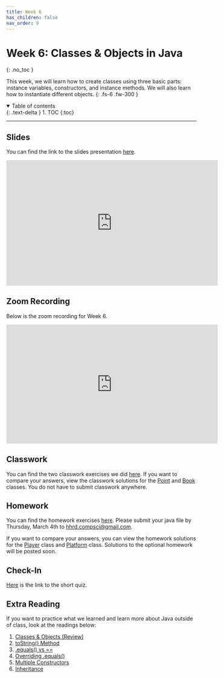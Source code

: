 ```yaml
---
title: Week 6
has_children: false
nav_order: 9
---
```


# Week 6: Classes & Objects in Java
{: .no_toc }

This week, we will learn how to create classes using three basic parts: instance variables, constructors, and instance methods. We will also learn how to instantiate different objects.
{: .fs-6 .fw-300 }

<details open markdown="block">
  <summary>
    Table of contents
  </summary>
  {: .text-delta }
1. TOC
{:toc}
</details>

---

## Slides

You can find the link to the slides presentation [here](https://docs.google.com/presentation/d/15OTSkhfbMFClPISJVRoqX1dG6Q7WALh0KFQE9NTPxoY/edit?usp=sharing).

<iframe src="https://docs.google.com/presentation/d/e/2PACX-1vTD8NGCS0SFljBLvJBD-c9ysL_RGK-yTp2L-RzG18uYLVPoCzNgb6xO5YblWXMMPBt9cBq1bJN1bYnz/embed?start=false&loop=false&delayms=3000" frameborder="0" width="560" height="331.92" allowfullscreen="true" mozallowfullscreen="true" webkitallowfullscreen="true"></iframe>

## Zoom Recording

Below is the zoom recording for Week 6.

<iframe width="560" height="315" src="https://www.youtube.com/embed/bxUs5qxPoc4" frameborder="0" allow="accelerometer; autoplay; clipboard-write; encrypted-media; gyroscope; picture-in-picture" allowfullscreen></iframe>

## Classwork

You can find the two classwork exercises we did [here](https://docs.google.com/document/d/1eAeeMbFFK2I7ghgrrP1mJcjhg0VTQSJHJvhhT-71m30/edit?usp=sharing). If you want to compare your answers, view the classwork solutions for the [Point](https://gist.github.com/technoAl/64194fda28fabde27e819a4262d619b8) and [Book](https://gist.github.com/technoAl/a16fc1b2636e503a38d08005610600b9) classes. You do not have to submit classwork anywhere.

## Homework

You can find the homework exercises [here](https://docs.google.com/document/d/1KKKEJe7ofrlOrTDr211dkBfp6gCjcslVPL3tFQR-ezo/edit?usp=sharing). Please submit your java file by Thursday, March 4th to [hhrd.compsci@gmail.com](mailto:hhrd.compsci@gmail.com).

If you want to compare your answers, you can view the homework solutions for the [Player](https://gist.github.com/technoAl/f69d84708acb2e0cc6a70b347f4c3641) class and [Platform](https://gist.github.com/technoAl/459c1f8b4b8998fd43a028c549a36ec0) class. Solutions to the optional homework will be posted soon.

## Check-In

[Here](https://forms.gle/1a5HeCZKBJ1nqHLDA) is the link to the short quiz.

## Extra Reading

If you want to practice what we learned and learn more about Java outside of class, look at the readings below:

1. [Classes & Objects (Review)](https://www.w3schools.com/java/java_classes.asp)
2. [toString() Method](https://explainjava.com/tostring-method-java/)
3. [.equals() vs ==](https://www.geeksforgeeks.org/difference-equals-method-java/)
4. [Overriding .equals()](https://www.geeksforgeeks.org/overriding-equals-method-in-java/)
5. [Multiple Constructors](https://www.geeksforgeeks.org/constructor-overloading-java/)
6. [Inheritance](https://www.programiz.com/java-programming/inheritance)